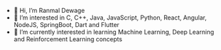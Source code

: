 - 👋 Hi, I’m Ranmal Dewage
- 👀 I’m interested in C, C++, Java, JavaScript, Python, React, Angular, NodeJS, SpringBoot, Dart and Flutter
- 🌱 I’m currently interested in learning Machine Learning, Deep Learning and Reinforcement Learning concepts

<!---
Ranmal-D/Ranmal-D is a ✨ special ✨ repository because its `README.md` (this file) appears on your GitHub profile.
You can click the Preview link to take a look at your changes.
--->
